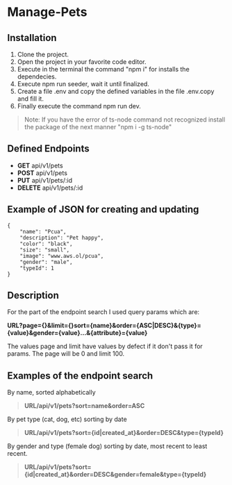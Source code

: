 # **Manage-Pets**

## **Installation**
1. Clone the project.
2. Open the project in your favorite code editor.
3. Execute in the terminal the command "npm i" for installs the dependecies.
4. Execute npm run seeder, wait it until finalized.
6. Create a file .env and copy the defined variables in the file .env.copy and fill it.
5. Finally execute the command npm run dev.

> Note: If you have the error of ts-node command not recognized install the package of the next manner "npm i -g ts-node"

## **Defined Endpoints**
* __GET__ api/v1/pets
* __POST__ api/v1/pets
* __PUT__ api/v1/pets/:id
* __DELETE__ api/v1/pets/:id

## **Example of JSON for creating and updating**
```
{
    "name": "Pcua",
    "description": "Pet happy",
    "color": "black",
    "size": "small",
    "image": "www.aws.ol/pcua",
    "gender": "male",
    "typeId": 1
}
```

## **Description**
For the part of the endpoint search I used query params which are:

**URL?page={}&limit={}sort={name}&order={ASC|DESC}&{type}={value}&gender={value}...&{attribute}={value}**

The values page and limit have values by defect if it don't pass it for params. The page will be 0 and limit 100.

## **Examples of the endpoint search**
By name, sorted alphabetically
> **URL/api/v1/pets?sort=name&order=ASC**

By pet type (cat, dog, etc) sorting by date
> **URL/api/v1/pets?sort={id|created_at}&order=DESC&type={typeId}**

By gender and type (female dog) sorting by date, most recent to least recent.
> **URL/api/v1/pets?sort={id|created_at}&order=DESC&gender=female&type={typeId}**